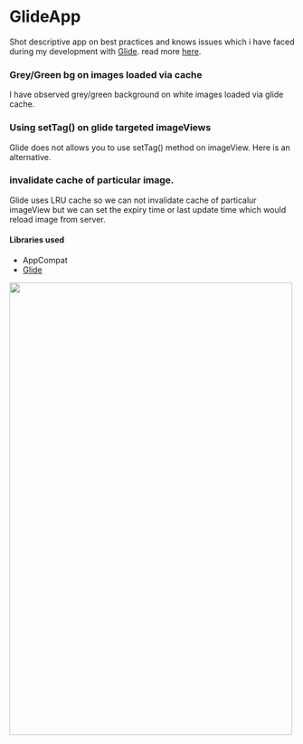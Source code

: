 # GlideApp
Shot descriptive app on best practices and knows issues which i have faced during my development with [Glide][2]. read more [here][1].


### Grey/Green bg on images loaded via cache  
I have observed grey/green background on white images loaded via glide cache. 


### Using setTag() on glide targeted imageViews
Glide does not allows you to use setTag() method on imageView. Here is an alternative.


### invalidate cache of particular image.
Glide uses LRU cache so we can not invalidate cache of particalur imageView but we can set the expiry time or last update time which would reload image from server.

#### Libraries used
* AppCompat
* [Glide][2]



<a href="url"><img src="https://github.com/nieldeokar/GlideApp/blob/master/app/preview/home_activity.png" align="left" height="800" width="500" ></a>


[1]: https://medium.com/@nieldeokar/using-glide-save-some-time-here-60f41e29d30a
[2]: https://github.com/bumptech/glide
